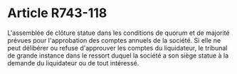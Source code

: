 # Article R743-118

L'assemblée de clôture statue dans les conditions de quorum et de majorité prévues pour l'approbation des comptes annuels de la société.   Si elle ne peut délibérer ou refuse d'approuver les comptes du liquidateur, le tribunal de grande instance dans le ressort duquel la société a son siège statue à la demande du liquidateur ou de tout intéressé.